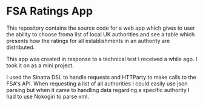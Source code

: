 # FSA Ratings App

This repository contains the source code for a web app which gives to user the ability to choose froma list of local UK authorities and 
see a table which presents how the ratings for all establishments in an authority are distributed.

This app was created in response to a technical test I received a while ago. I took it on as a mini project.

I used the Sinatra DSL to handle requests and HTTParty to make calls to the FSA's API. When requesting a list of all authorities I could
easily use json parsing but when it came to handling data regarding a specific authority I had to use Nokogiri to parse xml.
